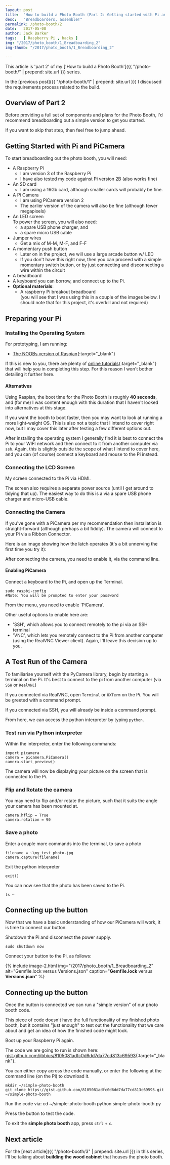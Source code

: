 ```yaml
---
layout: post
title:  "How to build a Photo Booth (Part 2: Getting started with Pi and PiCamera)"
desc:   "Breadboarders, assemble!"
permalink: /photo-booth/2
date:   2017-05-08
author: Jack Barker
tags:   [ Raspberry Pi , hacks ]
img: "/2017/photo_booth/1_Breadboarding_2"
img-thumb: "/2017/photo_booth/1_Breadboarding_2"

---
```


This article is 'part 2' of my ['How to build a Photo Booth']({{ "/photo-booth/" | prepend: site.url }}) series.

In the [previous post]({{ "/photo-booth/1" | prepend: site.url }}) I discussed the requirements process related to the build.

## Overview of Part 2
Before providing a full set of components and plans for the Photo Booth, I'd recommend breadboarding out a simple version to get you started.

If you want to skip that step, then feel free to jump ahead.


## Getting Started with Pi and PiCamera
To start breadboarding out the photo booth, you will need:
 - A Raspberry Pi
   - I am version 3 of the Raspberry Pi
   - I have also tested my code against Pi version 2B (also works fine)
 - An SD card
   - I am using a 16Gb card, although smaller cards will probably be fine.
 - A Pi Camera
   - I am using PiCamera version 2
   - The earlier version of the camera will also be fine (although fewer megapixels)
 - An LED screen <br>To power the screen, you will also need:
   - a spare USB phone charger, and
   - a spare micro USB cable
 - Jumper wires
   - Get a mix of M-M, M-F, and F-F
 - A momentary push button
   - Later on in the project, we will use a large arcade button w/ LED
   - If you don't have this right now, then you can proceed with a simple momentary switch button, or by just connecting and disconnecting a wire within the circuit
 - A breadboard
 - A keyboard you can borrow, and connect up to the Pi.
 - **Optional materials**:
   - A raspberry Pi breakout breadboard<br>(you will see that I was using this in a couple of the images below. I should note that for this project, it's overkill and not required)


## Preparing your Pi

### Installing the Operating System
For prototyping, I am running:
 - [The NOOBs version of Raspian][noobs]{:target="_blank"}

If this is new to you, there are plenty of [online tutorials][pi-software-guide]{:target="_blank"} that will help you in completing this step. For this reason I won't bother detailing it further here.

#### Alternatives
Using Raspian, the boot time for the Photo Booth is roughly <strong>40 seconds</strong>, and (for me) I was content enough with this duration that I haven't looked into alternatives at this stage.

If you want the booth to boot faster, then you may want to look at running a more light-weight OS. This is also not a topic that I intend to cover right now, but I may cover this later after testing a few different options out.

After installing the operating system I generally find it is best to connect the Pi to your WIFI network and then connect to it from another computer via `ssh`. Again, this is slightly outside the scope of what I intend to cover here, and you can (of course) connect a keyboard and mouse to the Pi instead.


### Connecting the LCD Screen

My screen connected to the Pi via HDMI.

The screen also requires a separate power source (until I get around to tidying that up).
The easiest way to do this is a via a spare USB phone charger and micro-USB cable.

### Connecting the Camera

If you've gone with a PiCamera per my recommendation then installation is straight-forward (although perhaps a bit fiddly). The camera will connect to your Pi via a Ribbon Connector.

Here is an image showing how the latch operates (it's a bit unnerving the first time you try it):

After connecting the camera, you need to enable it, via the command line.


#### Enabling PiCamera
Connect a keyboard to the Pi, and open up the Terminal.

    sudo raspbi-config
    #Note: You will be prompted to enter your password

From the menu, you need to enable 'PiCamera'.

Other useful options to enable here are:
- 'SSH', which allows you to connect remotely to the pi via an SSH terminal
- 'VNC', which lets you remotely connect to the Pi from another computer (using the RealVNC Viewer client). Again, I'll leave this decision up to you.


## A Test Run of the Camera
To familiarise yourself with the PyCamera library, begin by starting a terminal on the Pi.
It's best to connect to the pi from another computer (via `SSH` or `RealVNC`)

If you connected via RealVNC, open `Terminal` or `UXTerm` on the Pi.
You will be greeted with a command prompt.

If you connected via SSH, you will already be inside a command prompt.

From here, we can access the python interpreter by typing `python`.

### Test run via Python interpreter
Within the interpreter, enter the following commands:

    import picamera
    camera = picamera.PiCamera()
    camera.start_preview()

The camera will now be displaying your picture on the screen that is connected to the Pi.

### Flip and Rotate the camera

You may need to flip and/or rotate the picture, such that it suits the angle your camera has been mounted at.

    camera.hflip = True
    camera.rotation = 90

### Save a photo

Enter a couple more commands into the terminal, to save a photo

    filename = ~\my_test_photo.jpg
    camera.capture(filename)

Exit the python interpreter

    exit()

You can now see that the photo has been saved to the Pi.

    ls ~

## Connecting up the button
Now that we have a basic understanding of how our PiCamera will work, it is time to connect our button.

Shutdown the Pi and disconnect the power supply.

    sudo shutdown now

Connect your button to the Pi, as follows:

{% include image-2.html
    img="/2017/photo_booth/1_Breadboarding_2"
    alt="Gemfile.lock versus Versions.json"
    caption="<strong>Gemfile.lock</strong> versus <strong>Versions.json</strong>"
%}

## Connecting up the button
Once the button is connected we can run a "simple version" of our photo booth code.

This piece of code doesn't have the full functionality of my finished photo booth, but it contains "just enough" to test out the functionality that we care about and get an idea of how the finished code might look.

Boot up your Raspberry Pi again.

The code we are going to run is shown here: [gist.github.com/jibbius/8105081adfc0d6dd7da77cd813c69593](https://gist.github.com/jibbius/8105081adfc0d6dd7da77cd813c69593){:target="_blank"}.

You can either copy across the code manually, or enter the following at the command line (on the Pi) to download it.

    mkdir ~/simple-photo-booth
    git clone https://gist.github.com/8105081adfc0d6dd7da77cd813c69593.git ~/simple-photo-booth

Run the code via:
    cd ~/simple-photo-booth
    python simple-photo-booth.py

Press the button to test the code.

To exit the **simple photo booth** app, press `ctrl` + `c`.

## Next article
For the [next article]({{ "/photo-booth/3" | prepend: site.url }}) in this series, I'll be talking about <strong>building the wood cabinet</strong> that houses the photo booth.

[noobs]: https://www.raspberrypi.org/downloads/noobs/ "The NOOBs version of Raspian"
[pi-software-guide]: https://www.raspberrypi.org/learning/software-guide/ "RasberryPi.org - Software Guide"